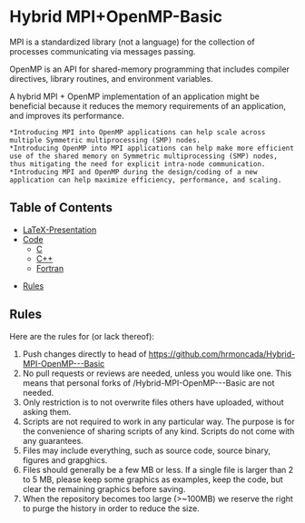 # Hybrid MPI+OpenMP-Basic
MPI is a standardized library (not a language) for the collection of processes communicating via messages passing.

OpenMP is an API for shared-memory programming that includes compiler directives, library routines, and environment variables.

A hybrid MPI + OpenMP implementation of an application might be beneficial because it reduces the memory requirements of an application, and improves its performance.

    *Introducing MPI into OpenMP applications can help scale across multiple Symmetric multiprocessing (SMP) nodes.
    *Introducing OpenMP into MPI applications can help make more efficient use of the shared memory on Symmetric multiprocessing (SMP) nodes, thus mitigating the need for explicit intra-node communication.
    *Introducing MPI and OpenMP during the design/coding of a new application can help maximize efficiency, performance, and scaling.

## Table of Contents
- [LaTeX-Presentation](#LaTeX-Presentation)
- [Code](#Code)
  * [C](#C)
  * [C++](#C)
  * [Fortran](#Fortran)
<!-- 
    + [Sub-sub-heading](#sub-sub-heading-1)
-->
- [Rules](#Rules)

<!-- Comments -->
## Rules
Here are the rules for (or lack thereof):
   1. Push changes directly to head of https://github.com/hrmoncada/Hybrid-MPI-OpenMP---Basic
   2. No pull requests or reviews are needed, unless you would like one. This means that personal forks of /Hybrid-MPI-OpenMP---Basic are not needed.
   3. Only restriction is to not overwrite files others have uploaded, without asking them.
   4. Scripts are not required to work in any particular way. The purpose is for the convenience of sharing scripts of any kind. Scripts do not come with any guarantees.
   5. Files may include everything, such as source code, source binary, figures and grapghics.
   6. Files should generally be a few MB or less. If a single file is larger than 2 to 5 MB, please keep some graphics as examples, keep the code, but clear the remaining graphics before saving.
   7. When the repository becomes too large (>~100MB) we reserve the right to purge the history in order to reduce the size.
